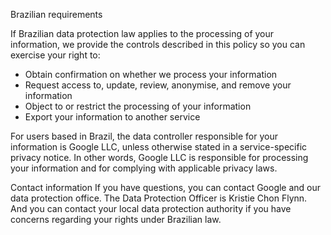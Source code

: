 Brazilian requirements

If Brazilian data protection law applies to the processing of your information, we provide the controls described in this policy so you can exercise your right to:

* Obtain confirmation on whether we process your information
* Request access to, update, review, anonymise, and remove your information
* Object to or restrict the processing of your information
* Export your information to another service

For users based in Brazil, the data controller responsible for your information is Google LLC, unless otherwise stated in a service-specific privacy notice. 
In other words, Google LLC is responsible for processing your information and for complying with applicable privacy laws.

Contact information
If you have questions, you can contact Google and our data protection office. The Data Protection Officer is Kristie Chon Flynn. 
And you can contact your local data protection authority if you have concerns regarding your rights under Brazilian law.

